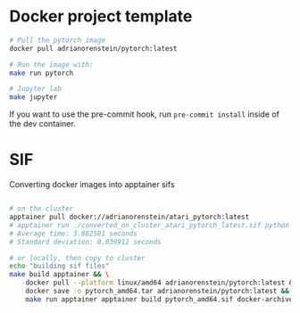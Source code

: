 # Docker project template

```bash
# Pull the pytorch image
docker pull adrianorenstein/pytorch:latest

# Run the image with:
make run pytorch

# Jupyter lab
make jupyter
```

If you want to use the pre-commit hook, run `pre-commit install` inside of the dev container. 


# SIF
Converting docker images into apptainer sifs
```bash

# on the cluster
apptainer pull docker://adrianorenstein/atari_pytorch:latest
# apptainer run ./converted_on_cluster_atari_pytorch_latest.sif python apptainer_images/benchmark_mmul.py
# Average time: 3.882581 seconds
# Standard deviation: 0.039912 seconds

# or locally, then copy to cluster
echo "building sif files"
make build apptainer && \
    docker pull --platform linux/amd64 adrianorenstein/pytorch:latest && \
    docker save -o pytorch_amd64.tar adrianorenstein/pytorch:latest && \
    make run apptainer apptainer build pytorch_amd64.sif docker-archive://pytorch_amd64.tar
```
